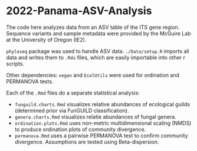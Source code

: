 # 2022-Panama-ASV-Analysis

The code here analyzes data from an ASV table of the ITS gene region.
Sequence variants and sample metadata were provided by the McGuire Lab at the University of Oregon (IE2).

`phyloseq` package was used to handle ASV data. `./Data/setup.R` imports all data and writes them to `.Rds` files, which are easily importable into other r scripts.

Other dependencies: `vegan` and `EcolUtils` were used for ordination and PERMANOVA tests.

Each of the `.Rmd` files do a separate statistical analysis:
- `funguild.charts.Rmd` visualizes relative abundances of ecological guilds (determined prior via FunGUILD classification).
- `genera.charts.Rmd` visualizes relatie abundances of fungal genera.
- `ordination.plots.Rmd` uses non-metric multidimensional scaling (NMDS) to produce ordination plots of community divergence.
- `permanova.Rmd` uses a pairwise PERMANOVA test to confirm community divergence. Assumptions are tested using Beta-dispersion.
